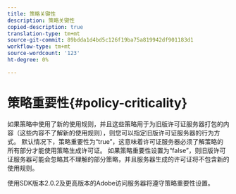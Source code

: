 ```yaml
---
title: 策略关键性
description: 策略关键性
copied-description: true
translation-type: tm+mt
source-git-commit: 89bdda1d4bd5c126f19ba75a819942df901183d1
workflow-type: tm+mt
source-wordcount: '123'
ht-degree: 0%

---
```



# 策略重要性{#policy-criticality}

如果策略中使用了新的使用规则，并且这些策略用于为旧版许可证服务器打包的内容（这些内容不了解新的使用规则），则您可以指定旧版许可证服务器的行为方式。 默认情况下，策略重要性为“true”，这意味着许可证服务器必须了解策略的所有部分才能使用策略生成许可证。 如果策略重要性设置为“false”，则旧版许可证服务器可能会忽略其不理解的部分策略，并且服务器生成的许可证将不包含新的使用规则。

使用SDK版本2.0.2及更高版本的Adobe访问服务器将遵守策略重要性设置。

